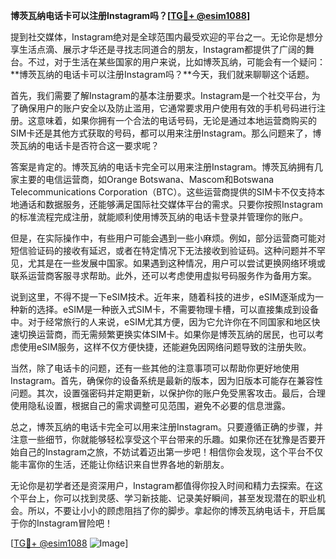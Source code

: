 **博茨瓦纳电话卡可以注册Instagram吗？[[TG💪+ @esim1088](https://t.me/s/esim1088)]**

提到社交媒体，Instagram绝对是全球范围内最受欢迎的平台之一。无论你是想分享生活点滴、展示才华还是寻找志同道合的朋友，Instagram都提供了广阔的舞台。不过，对于生活在某些国家的用户来说，比如博茨瓦纳，可能会有一个疑问：**博茨瓦纳的电话卡可以注册Instagram吗？**今天，我们就来聊聊这个话题。

首先，我们需要了解Instagram的基本注册要求。Instagram是一个社交平台，为了确保用户的账户安全以及防止滥用，它通常要求用户使用有效的手机号码进行注册。这意味着，如果你拥有一个合法的电话号码，无论是通过本地运营商购买的SIM卡还是其他方式获取的号码，都可以用来注册Instagram。那么问题来了，博茨瓦纳的电话卡是否符合这一要求呢？

答案是肯定的。博茨瓦纳的电话卡完全可以用来注册Instagram。博茨瓦纳拥有几家主要的电信运营商，如Orange Botswana、Mascom和Botswana Telecommunications Corporation（BTC）。这些运营商提供的SIM卡不仅支持本地通话和数据服务，还能够满足国际社交媒体平台的需求。只要你按照Instagram的标准流程完成注册，就能顺利使用博茨瓦纳的电话卡登录并管理你的账户。

但是，在实际操作中，有些用户可能会遇到一些小麻烦。例如，部分运营商可能对短信验证码的接收有延迟，或者在特定情况下无法接收到验证码。这种问题并不罕见，尤其是在一些发展中国家。如果遇到这种情况，用户可以尝试更换网络环境或联系运营商客服寻求帮助。此外，还可以考虑使用虚拟号码服务作为备用方案。

说到这里，不得不提一下eSIM技术。近年来，随着科技的进步，eSIM逐渐成为一种新的选择。eSIM是一种嵌入式SIM卡，不需要物理卡槽，可以直接集成到设备中。对于经常旅行的人来说，eSIM尤其方便，因为它允许你在不同国家和地区快速切换运营商，而无需频繁更换实体SIM卡。如果你是博茨瓦纳的居民，也可以考虑使用eSIM服务，这样不仅方便快捷，还能避免因网络问题导致的注册失败。

当然，除了电话卡的问题，还有一些其他的注意事项可以帮助你更好地使用Instagram。首先，确保你的设备系统是最新的版本，因为旧版本可能存在兼容性问题。其次，设置强密码并定期更新，以保护你的账户免受黑客攻击。最后，合理使用隐私设置，根据自己的需求调整可见范围，避免不必要的信息泄露。

总之，博茨瓦纳的电话卡完全可以用来注册Instagram。只要遵循正确的步骤，并注意一些细节，你就能够轻松享受这个平台带来的乐趣。如果你还在犹豫是否要开始自己的Instagram之旅，不妨试着迈出第一步吧！相信你会发现，这个平台不仅能丰富你的生活，还能让你结识来自世界各地的新朋友。

无论你是初学者还是资深用户，Instagram都值得你投入时间和精力去探索。在这个平台上，你可以找到灵感、学习新技能、记录美好瞬间，甚至发现潜在的职业机会。所以，不要让小小的顾虑阻挡了你的脚步。拿起你的博茨瓦纳电话卡，开启属于你的Instagram冒险吧！

[[TG💪+ @esim1088](https://t.me/s/esim1088) ![Image](https://i.postimg.cc/4NQfJmqS/Snipaste-2025-05-13-00-14-12.png)]
